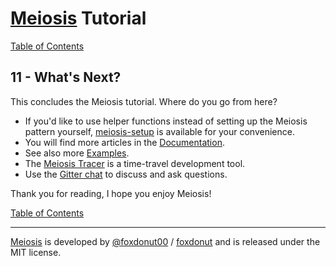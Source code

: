 # [Meiosis](https://meiosis.js.org) Tutorial

[Table of Contents](toc.html)

## 11 - What's Next?

This concludes the Meiosis tutorial. Where do you go from here?

- If you'd like to use helper functions instead of setting up the Meiosis pattern yourself,
[meiosis-setup](https://github.com/foxdonut/meiosis/tree/master/helpers/setup)
is available for your convenience.
- You will find more articles in the [Documentation](https://meiosis.js.org/docs/toc.html).
- See also more [Examples](https://meiosis.js.org/examples.html).
- The [Meiosis Tracer](https://meiosis.js.org/tracer) is a time-travel development tool.
- Use the [Gitter chat](https://gitter.im/foxdonut/meiosis) to discuss and ask questions.

Thank you for reading, I hope you enjoy Meiosis!

[Table of Contents](toc.html)

-----

[Meiosis](https://meiosis.js.org) is developed by [@foxdonut00](http://twitter.com/foxdonut00) / [foxdonut](https://github.com/foxdonut) and is released under the MIT license.
